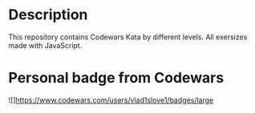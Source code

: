 # Description

This repository contains Codewars Kata by different levels. All exersizes made with JavaScript.

# Personal badge from Codewars
![]https://www.codewars.com/users/vlad1slove1/badges/large
